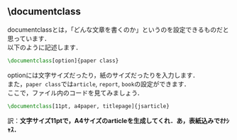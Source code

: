 ## \documentclass
documentclassとは，「どんな文章を書くのか」というのを設定できるものだと思っています．  
以下のように記述します．
```tex
\documentclass[option]{paper class}
```
optionには文字サイズだったり，紙のサイズだったりを入力します．  
また，`paper class`では`article`, `report`, `book`の設定ができます．  
ここで，ファイル内のコードを見てみましょう．
```tex
\documentclass[11pt, a4paper, titlepage]{jsarticle}
```
訳：**文字サイズ11ptで，A4サイズのarticleを生成してくれ．あ，表紙込みでｵﾅｼｬｽ．**